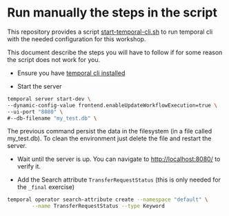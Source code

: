 # Run manually the steps in the script 

This repository provides a script [start-temporal-cli.sh](start-temporal-cli.sh) to run temporal cli with the needed 
configuration for this workshop. 

This document describe the steps you will have to follow if for some reason the script does not work for you.


- Ensure you have [temporal cli installed](https://docs.temporal.io/cli#install)

- Start the server

```bash
temporal server start-dev \
--dynamic-config-value frontend.enableUpdateWorkflowExecution=true \
--ui-port "8080" \
#--db-filename "my_test.db" \
```

The previous command persist the data in the filesystem (in a file called my_test.db). To clean 
the environment just delete the file and restart the server.


- Wait until the server is up. You can navigate to [http://localhost:8080/](http://localhost:8080/) to verify it.

- Add the Search attribute `TransferRequestStatus` (this is only needed for the `_final` exercise)

```bash
temporal operator search-attribute create --namespace "default" \
        --name TransferRequestStatus --type Keyword
```

